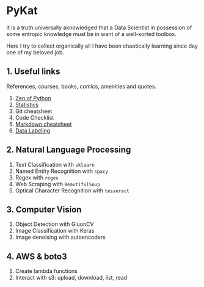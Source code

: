 # PyKat

It is a truth universally aknowledged that a Data Scientist in possession of some entropic knowledge must be in want of a well-sorted toolbox.

Here I try to collect organically all I have been chaotically learning since day one of my beloved job.

## 1. Useful links
References, courses, books, comics, amenities and quotes.

1. [Zen of Python](https://peps.python.org/pep-0020/#the-zen-of-python)
2. [Statistics](https://xkcd.com/2560/)
3. Git cheatsheet
4. Code Checklist
5. [Markdown cheatsheet](https://github.com/adam-p/markdown-here/wiki/Markdown-Cheatsheet)
6. [Data Labeling](https://labelstud.io/)

## 2. Natural Language Processing
1. Text Classification with `sklearn`
2. Named Entity Recognition with `spacy`
3. Regex with `regex`
4. Web Scraping with `BeautifulSoup` 
5. Optical Character Recognition with `tesseract`

## 3. Computer Vision
1. Object Detection with GluonCV
2. Image Classification with Keras
3. Image denoising with autoencoders

## 4. AWS & boto3
1. Create lambda functions
2. Interact with s3: upload, download, list, read
